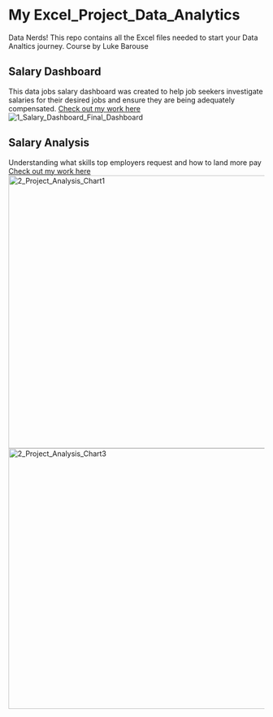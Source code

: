 # My  Excel_Project_Data_Analytics
Data Nerds! This repo contains all the Excel files needed to start your Data Analtics journey.
Course by Luke Barouse

## Salary Dashboard
This data jobs salary dashboard was created to help job seekers investigate salaries for their desired jobs and ensure they are being adequately compensated.
[Check out my work here](Project_1-Dashboard)
![1_Salary_Dashboard_Final_Dashboard](https://github.com/user-attachments/assets/691dd02b-6881-44b2-ba39-86bdab6d42f9)

## Salary Analysis 
Understanding what skills top employers request and how to land more pay
[Check out my work here](Project_2-Analysis)
<img width="874" height="537" alt="2_Project_Analysis_Chart1" src="https://github.com/user-attachments/assets/ba940eea-e192-43fe-bc9b-6645b06751d0" />
<img width="759" height="513" alt="2_Project_Analysis_Chart3" src="https://github.com/user-attachments/assets/acf9f6dd-68d7-4d18-8e1b-61b1b4634cfa" />

